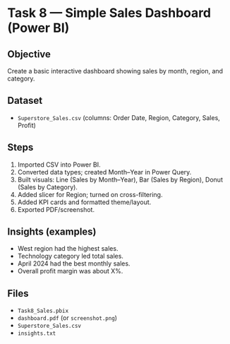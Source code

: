 # Task 8 — Simple Sales Dashboard (Power BI)

## Objective
Create a basic interactive dashboard showing sales by month, region, and category.

## Dataset
- `Superstore_Sales.csv` (columns: Order Date, Region, Category, Sales, Profit)

## Steps
1) Imported CSV into Power BI.
2) Converted data types; created Month–Year in Power Query.
3) Built visuals: Line (Sales by Month–Year), Bar (Sales by Region), Donut (Sales by Category).
4) Added slicer for Region; turned on cross-filtering.
5) Added KPI cards and formatted theme/layout.
6) Exported PDF/screenshot.

## Insights (examples)
- West region had the highest sales.
- Technology category led total sales.
- April 2024 had the best monthly sales.
- Overall profit margin was about X%.

## Files
- `Task8_Sales.pbix`
- `dashboard.pdf` (or `screenshot.png`)
- `Superstore_Sales.csv`
- `insights.txt`

